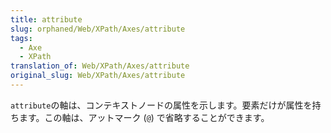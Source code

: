 ```yaml
---
title: attribute
slug: orphaned/Web/XPath/Axes/attribute
tags:
  - Axe
  - XPath
translation_of: Web/XPath/Axes/attribute
original_slug: Web/XPath/Axes/attribute
---
```


`attribute`の軸は、コンテキストノードの属性を示します。要素だけが属性を持ちます。この軸は、アットマーク (`@`) で省略することができます。
